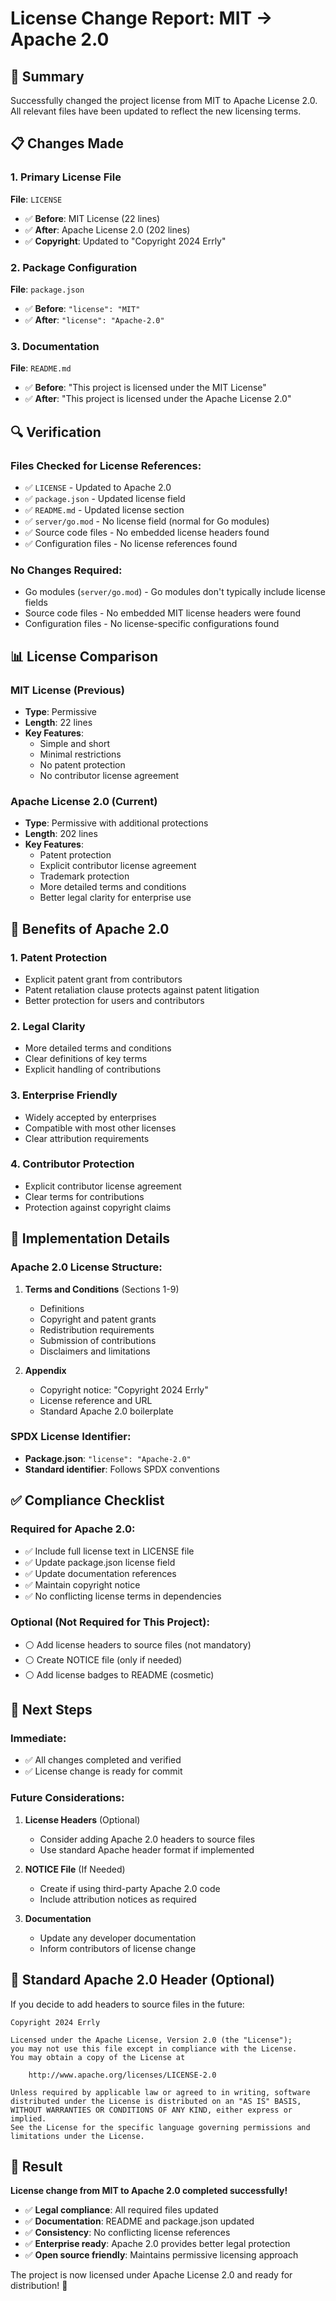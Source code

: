 # License Change Report: MIT → Apache 2.0

## 🎯 Summary
Successfully changed the project license from MIT to Apache License 2.0. All relevant files have been updated to reflect the new licensing terms.

## 📋 Changes Made

### 1. Primary License File
**File**: `LICENSE`
- ✅ **Before**: MIT License (22 lines)
- ✅ **After**: Apache License 2.0 (202 lines)
- ✅ **Copyright**: Updated to "Copyright 2024 Errly"

### 2. Package Configuration
**File**: `package.json`
- ✅ **Before**: `"license": "MIT"`
- ✅ **After**: `"license": "Apache-2.0"`

### 3. Documentation
**File**: `README.md`
- ✅ **Before**: "This project is licensed under the MIT License"
- ✅ **After**: "This project is licensed under the Apache License 2.0"

## 🔍 Verification

### Files Checked for License References:
- ✅ `LICENSE` - Updated to Apache 2.0
- ✅ `package.json` - Updated license field
- ✅ `README.md` - Updated license section
- ✅ `server/go.mod` - No license field (normal for Go modules)
- ✅ Source code files - No embedded license headers found
- ✅ Configuration files - No license references found

### No Changes Required:
- Go modules (`server/go.mod`) - Go modules don't typically include license fields
- Source code files - No embedded MIT license headers were found
- Configuration files - No license-specific configurations found

## 📊 License Comparison

### MIT License (Previous)
- **Type**: Permissive
- **Length**: 22 lines
- **Key Features**:
  - Simple and short
  - Minimal restrictions
  - No patent protection
  - No contributor license agreement

### Apache License 2.0 (Current)
- **Type**: Permissive with additional protections
- **Length**: 202 lines
- **Key Features**:
  - Patent protection
  - Explicit contributor license agreement
  - Trademark protection
  - More detailed terms and conditions
  - Better legal clarity for enterprise use

## 🎯 Benefits of Apache 2.0

### 1. Patent Protection
- Explicit patent grant from contributors
- Patent retaliation clause protects against patent litigation
- Better protection for users and contributors

### 2. Legal Clarity
- More detailed terms and conditions
- Clear definitions of key terms
- Explicit handling of contributions

### 3. Enterprise Friendly
- Widely accepted by enterprises
- Compatible with most other licenses
- Clear attribution requirements

### 4. Contributor Protection
- Explicit contributor license agreement
- Clear terms for contributions
- Protection against copyright claims

## 🔧 Implementation Details

### Apache 2.0 License Structure:
1. **Terms and Conditions** (Sections 1-9)
   - Definitions
   - Copyright and patent grants
   - Redistribution requirements
   - Submission of contributions
   - Disclaimers and limitations

2. **Appendix** 
   - Copyright notice: "Copyright 2024 Errly"
   - License reference and URL
   - Standard Apache 2.0 boilerplate

### SPDX License Identifier:
- **Package.json**: `"license": "Apache-2.0"`
- **Standard identifier**: Follows SPDX conventions

## ✅ Compliance Checklist

### Required for Apache 2.0:
- ✅ Include full license text in LICENSE file
- ✅ Update package.json license field
- ✅ Update documentation references
- ✅ Maintain copyright notice
- ✅ No conflicting license terms in dependencies

### Optional (Not Required for This Project):
- ⚪ Add license headers to source files (not mandatory)
- ⚪ Create NOTICE file (only if needed)
- ⚪ Add license badges to README (cosmetic)

## 🚀 Next Steps

### Immediate:
- ✅ All changes completed and verified
- ✅ License change is ready for commit

### Future Considerations:
1. **License Headers** (Optional)
   - Consider adding Apache 2.0 headers to source files
   - Use standard Apache header format if implemented

2. **NOTICE File** (If Needed)
   - Create if using third-party Apache 2.0 code
   - Include attribution notices as required

3. **Documentation**
   - Update any developer documentation
   - Inform contributors of license change

## 📝 Standard Apache 2.0 Header (Optional)
If you decide to add headers to source files in the future:

```
Copyright 2024 Errly

Licensed under the Apache License, Version 2.0 (the "License");
you may not use this file except in compliance with the License.
You may obtain a copy of the License at

    http://www.apache.org/licenses/LICENSE-2.0

Unless required by applicable law or agreed to in writing, software
distributed under the License is distributed on an "AS IS" BASIS,
WITHOUT WARRANTIES OR CONDITIONS OF ANY KIND, either express or implied.
See the License for the specific language governing permissions and
limitations under the License.
```

## 🎉 Result

**License change from MIT to Apache 2.0 completed successfully!**

- ✅ **Legal compliance**: All required files updated
- ✅ **Documentation**: README and package.json updated  
- ✅ **Consistency**: No conflicting license references
- ✅ **Enterprise ready**: Apache 2.0 provides better legal protection
- ✅ **Open source friendly**: Maintains permissive licensing approach

The project is now licensed under Apache License 2.0 and ready for distribution! 🚀
